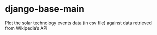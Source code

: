 # django-base-main
Plot the solar technology events data (in csv file) against data retrieved from Wikipedia’s API

